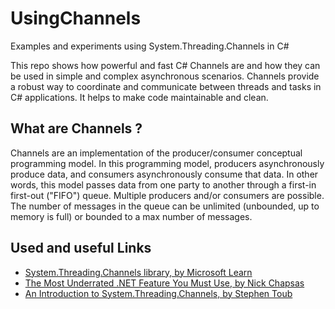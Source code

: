 # UsingChannels
Examples and experiments using System.Threading.Channels in C#

This repo shows how powerful and fast C# Channels are and how they can be used in simple and complex asynchronous scenarios. Channels provide a robust way to coordinate and communicate between threads and tasks in C# applications.
It helps to make code maintainable and clean.

## What are Channels ?
Channels are an implementation of the producer/consumer conceptual programming model. In this programming model, producers asynchronously produce data, and consumers asynchronously consume that data. In other words, this model passes data from one party to another through a first-in first-out ("FIFO") queue.
Multiple producers and/or consumers are possible. The number of messages in the queue can be unlimited (unbounded, up to memory is full) or bounded to a max number of messages.


## Used and useful Links
- [System.Threading.Channels library, by Microsoft Learn](https://learn.microsoft.com/en-us/dotnet/core/extensions/channels)
- [The Most Underrated .NET Feature You Must Use, by Nick Chapsas](https://www.youtube.com/watch?v=lHC38t1w9Nc)
- [An Introduction to System.Threading.Channels, by Stephen Toub](https://devblogs.microsoft.com/dotnet/an-introduction-to-system-threading-channels/)
